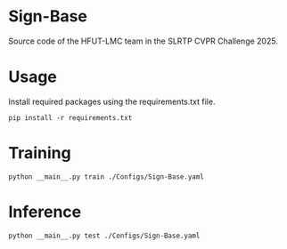 # Sign-Base
Source code of the HFUT-LMC team in the SLRTP CVPR Challenge 2025.

# Usage
Install required packages using the requirements.txt file.
```text
pip install -r requirements.txt
```

# Training
```text
python __main__.py train ./Configs/Sign-Base.yaml
```

# Inference
```text
python __main__.py test ./Configs/Sign-Base.yaml
```
